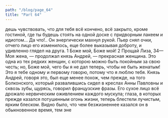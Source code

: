 ```yaml
---
path: "/blog/page_64"
title: "Part 64"
---
```


дешь чувствовать, что для тебя всё кончено, всё закрыто, кроме гостиной, где ты будешь стоять на одной доске с придворным лакеем и идиотом... Да что́!..
Он энергически махнул рукой.
Пьер снял очки, отчего лицо его изменилось, еще более выказывая доброту, и удивленно глядел на друга.
1 Боже мой, Боже мой!
2 Прощай Лиза,
34— Моя жена, — продолжал князь Андрей, — прекрасная женщина. Это одна из тех редких женщин, с которою можно быть покойным за свою честь; но, Боже мой, чего бы я не дал теперь, чтобы не быть женатым! Это я тебе одному и первому говорю, потому что я люблю тебя.
Князь Андрей, говоря это, был еще менее похож, чем прежде, на того Болконского, который развалившись сидел в креслах Анны Павловны и сквозь зубы, щурясь, говорил французские фразы. Его сухое лицо всё дрожало нервическим оживлением каждого мускула; глаза, в которых прежде казался потушенным огонь жизни, теперь блестели лучистым, ярким блеском. Видно было, что чем безжизненнее казался он в обыкновенное время, тем эне
